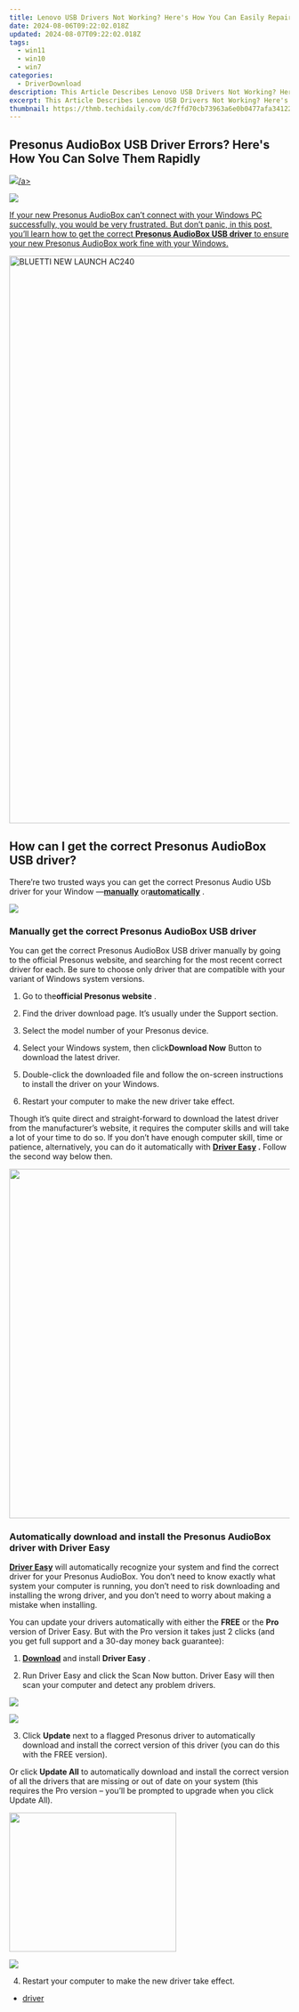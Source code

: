 ```yaml
---
title: Lenovo USB Drivers Not Working? Here's How You Can Easily Repair Them!
date: 2024-08-06T09:22:02.018Z
updated: 2024-08-07T09:22:02.018Z
tags:
  - win11
  - win10
  - win7
categories:
  - DriverDownload
description: This Article Describes Lenovo USB Drivers Not Working? Here's How You Can Easily Repair Them!
excerpt: This Article Describes Lenovo USB Drivers Not Working? Here's How You Can Easily Repair Them!
thumbnail: https://thmb.techidaily.com/dc7ffd70cb73963a6e0b0477afa34122ac2690b6da8afae499c025285139f98c.png
---
```


## Presonus AudioBox USB Driver Errors? Here's How You Can Solve Them Rapidly

<!-- affiliate ads begin -->
<a href="https://store.nero.com/order/checkout.php?PRODS=4729507&QTY=1&AFFILIATE=108875&CART=1"><img src="https://www.nero.com/nero-com-wAssets/img/banners/2023/TIU/Nero_TuneItUp_Screen_2.webp" border="0">/a>
<!-- affiliate ads end -->
![](https://images.drivereasy.com/wp-content/uploads/2018/03/img_5aa78ae145672.png)

 If your new Presonus AudioBox can’t connect with your Windows PC successfully, you would be very frustrated. But don’t panic, in this post, you’ll learn how to get the correct **Presonus AudioBox USB driver**  to ensure your new Presonus AudioBox work fine with your Windows.

<!-- affiliate ads begin -->
<a href="https://bluetties.sjv.io/c/5597632/2039292/17094" target="_top" id="2039292"><img src="//a.impactradius-go.com/display-ad/17094-2039292" border="0" alt="BLUETTI NEW LAUNCH AC240" width="954" height="1020"/></a><img height="0" width="0" src="https://imp.pxf.io/i/5597632/2039292/17094" style="position:absolute;visibility:hidden;" border="0" />
<!-- affiliate ads end -->
## How can I get the correct Presonus AudioBox USB driver?

 There’re two trusted ways you can get the correct Presonus Audio USb driver for your Window —[**manually**](https://tools.techidaily.com/drivereasy/download/) or[**automatically**](https://tools.techidaily.com/drivereasy/download/) .

<!-- affiliate ads begin -->
<a href="https://store.nero.com/order/checkout.php?PRODS=42296855&QTY=1&AFFILIATE=108875&CART=1"><img src="http://cdnwww.nero.com/nero-com-wAssets/img/banners/2023/recode/Nero_Recode_Screen_2.png" border="0"></a>
<!-- affiliate ads end -->
### Manually get the correct Presonus AudioBox USB driver

 You can get the correct Presonus AudioBox USB driver manually by going to the official Presonus website, and searching for the most recent correct driver for each. Be sure to choose only driver that are compatible with your variant of Windows system versions.

 1) Go to the**official Presonus website** .

 2) Find the driver download page. It’s usually under the Support section.

 3) Select the model number of your Presonus device.

 4) Select your Windows system, then click**Download Now** Button to download the latest driver.

 5) Double-click the downloaded file and follow the on-screen instructions to install the driver on your Windows.

 6) Restart your computer to make the new driver take effect.

 Though it’s quite direct and straight-forward to download the latest driver from the manufacturer’s website, it requires the computer skills and will take a lot of your time to do so. If you don’t have enough computer skill, time or patience, alternatively, you can do it automatically with **[Driver Easy](https://tools.techidaily.com/drivereasy/download/) .**  Follow the second way below then.

<!-- affiliate ads begin -->
<a href="https://thefitville.pxf.io/c/5597632/1526796/15852" target="_top" id="1526796"><img src="//a.impactradius-go.com/display-ad/15852-1526796" border="0" alt="" width="1200" height="628"/></a><img height="0" width="0" src="https://imp.pxf.io/i/5597632/1526796/15852" style="position:absolute;visibility:hidden;" border="0" />
<!-- affiliate ads end -->
### Automatically download and install the Presonus AudioBox driver with Driver Easy

**[Driver Easy](https://tools.techidaily.com/drivereasy/download/)**  will automatically recognize your system and find the correct driver for your Presonus AudioBox. You don’t need to know exactly what system your computer is running, you don’t need to risk downloading and installing the wrong driver, and you don’t need to worry about making a mistake when installing.

 You can update your drivers automatically with either the **FREE** or the **Pro**  version of Driver Easy. But with the Pro version it takes just 2 clicks (and you get full support and a 30-day money back guarantee):

 1) **[Download](https://tools.techidaily.com/drivereasy/download/)**  and install **Driver Easy** .

 2) Run Driver Easy and click the Scan Now button. Driver Easy will then scan your computer and detect any problem drivers.

<!-- affiliate ads begin -->
<a href="https://shop.mondly.com/affiliate.php?ACCOUNT=ATISTUDI&AFFILIATE=108875&PATH=https%3A%2F%2Fwww.mondly.com%3FAFFILIATE%3D108875%26RESOURCE%3D%2BEducational%2B970x90%2B"><img src="https://secure.avangate.com/images/merchant/69c418c33ec2e1a4267fa9bb77fa1428/educational-970x90.gif" border="0"></a>
<!-- affiliate ads end -->
![](https://images.drivereasy.com/wp-content/uploads/2018/03/img_5aa79357d538c.png)

3) Click **Update**  next to a flagged Presonus driver to automatically download and install the correct version of this driver (you can do this with the FREE version).
  
Or click **Update All**  to automatically download and install the correct version of all the drivers that are missing or out of date on your system (this requires the Pro version – you’ll be prompted to upgrade when you click Update All).

<!-- affiliate ads begin -->
<a href="https://printrendy.pxf.io/c/5597632/1453721/17020" target="_top" id="1453721"><img src="//a.impactradius-go.com/display-ad/17020-1453721" border="0" alt="" width="300" height="250"/></a><img height="0" width="0" src="https://imp.pxf.io/i/5597632/1453721/17020" style="position:absolute;visibility:hidden;" border="0" />
<!-- affiliate ads end -->
![](https://images.drivereasy.com/wp-content/uploads/2018/03/img_5aa79f92c8ca4.jpg)

 4) Restart your computer to make the new driver take effect.

* [driver](https://tools.techidaily.com/drivereasy/download/)

<ins class="adsbygoogle"
     style="display:block"
     data-ad-format="autorelaxed"
     data-ad-client="ca-pub-7571918770474297"
     data-ad-slot="1223367746"></ins>



<ins class="adsbygoogle"
     style="display:block"
     data-ad-client="ca-pub-7571918770474297"
     data-ad-slot="8358498916"
     data-ad-format="auto"
     data-full-width-responsive="true"></ins>
